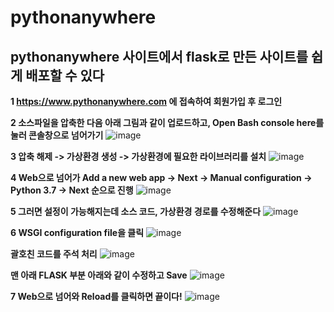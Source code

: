 # pythonanywhere

## pythonanywhere 사이트에서 flask로 만든 사이트를 쉽게 배포할 수 있다

**1 https://www.pythonanywhere.com 에 접속하여 회원가입 후 로그인**

**2 소스파일을 압축한 다음 아래 그림과 같이 업로드하고, Open Bash console here를 눌러 콘솔창으로 넘어가기**
![image](https://user-images.githubusercontent.com/29765855/145246021-d73c32d3-258f-477c-82c3-a35397527315.png)

**3 압축 해제 -> 가상환경 생성 -> 가상환경에 필요한 라이브러리를 설치**
![image](https://user-images.githubusercontent.com/29765855/145246735-5dd7f448-42b6-47e1-b089-33229cec68c0.png)

**4 Web으로 넘어가 Add a new web app -> Next -> Manual configuration -> Python 3.7 -> Next 순으로 진행**
![image](https://user-images.githubusercontent.com/29765855/145247238-022b060d-ca74-4cb2-93a4-2fbb8aa6444b.png)

**5 그러면 설정이 가능해지는데 소스 코드, 가상환경 경로를 수정해준다**
![image](https://user-images.githubusercontent.com/29765855/145247867-82dca05a-77ee-45f1-817c-91dd65089939.png)

**6 WSGI configuration file을 클릭**
![image](https://user-images.githubusercontent.com/29765855/145248371-86f2c884-21a8-4e1c-b79d-59f1aeb9adb6.png)  

**괄호친 코드를 주석 처리**
![image](https://user-images.githubusercontent.com/29765855/145248516-4561c20e-fff6-4c12-8c77-66efed89a8e8.png)  

**맨 아래 FLASK 부분 아래와 같이 수정하고 Save**
![image](https://user-images.githubusercontent.com/29765855/145248886-f8e6fe5a-5ce3-4ab8-9906-bb4a773b372d.png)

**7 Web으로 넘어와 Reload를 클릭하면 끝이다!**
![image](https://user-images.githubusercontent.com/29765855/145249820-c66d102d-8990-4cbb-86fb-9252e5a79188.png)
